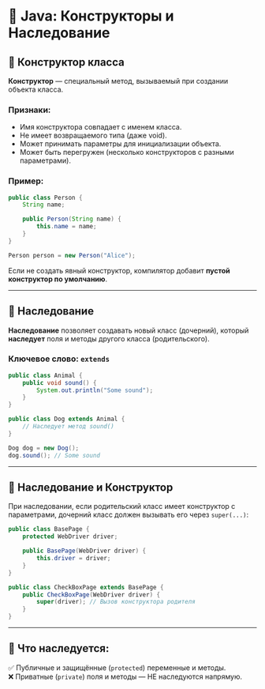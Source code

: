 # 🧱 Java: Конструкторы и Наследование

## 📌 Конструктор класса

**Конструктор** — специальный метод, вызываемый при создании объекта класса.

### Признаки:
- Имя конструктора совпадает с именем класса.
- Не имеет возвращаемого типа (даже void).
- Может принимать параметры для инициализации объекта.
- Может быть перегружен (несколько конструкторов с разными параметрами).

### Пример:

```java
public class Person {
    String name;

    public Person(String name) {
        this.name = name;
    }
}
```

```java
Person person = new Person("Alice");
```

Если не создать явный конструктор, компилятор добавит **пустой конструктор по умолчанию**.

---

## 🔁 Наследование

**Наследование** позволяет создавать новый класс (дочерний), который **наследует** поля и методы другого класса (родительского).

### Ключевое слово: `extends`

```java
public class Animal {
    public void sound() {
        System.out.println("Some sound");
    }
}

public class Dog extends Animal {
    // Наследует метод sound()
}
```

```java
Dog dog = new Dog();
dog.sound(); // Some sound
```

---

## 🧩 Наследование и Конструктор

При наследовании, если родительский класс имеет конструктор с параметрами, дочерний класс должен вызывать его через `super(...)`:

```java
public class BasePage {
    protected WebDriver driver;

    public BasePage(WebDriver driver) {
        this.driver = driver;
    }
}

public class CheckBoxPage extends BasePage {
    public CheckBoxPage(WebDriver driver) {
        super(driver); // Вызов конструктора родителя
    }
}
```

---

## 🔑 Что наследуется:

✅ Публичные и защищённые (`protected`) переменные и методы.  
❌ Приватные (`private`) поля и методы — НЕ наследуются напрямую.
